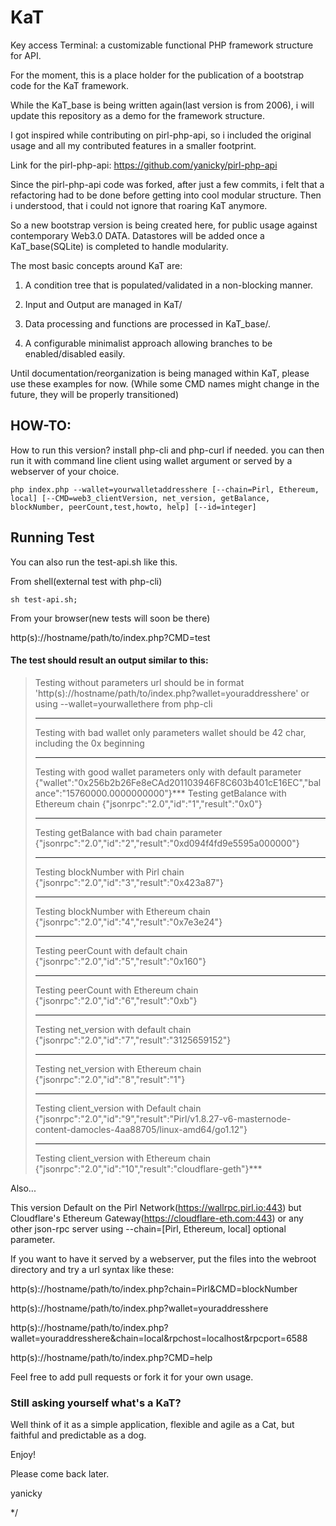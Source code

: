 # KaT
Key access Terminal: a customizable functional PHP framework structure for API.

For the moment, this is a place holder for the publication of a bootstrap code for the KaT framework.

While the KaT_base is being written again(last version is from 2006), i will update this repository as a demo for the framework structure. 

I got inspired while contributing on pirl-php-api, so i included the original usage and all my contributed features in a smaller footprint.

Link for the pirl-php-api: https://github.com/yanicky/pirl-php-api

Since the pirl-php-api code was forked, after just a few commits, i felt that a refactoring had to be done before getting into cool modular structure. Then i understood, that i could not ignore that roaring KaT anymore. 

So a new bootstrap version is being created here, for public usage against contemporary Web3.0 DATA. Datastores will be added once a KaT_base(SQLite) is completed to handle modularity. 

The most basic concepts around KaT are:

1. A condition tree that is populated/validated in a non-blocking manner.

2. Input and Output are managed in KaT/ 

3. Data processing and functions are processed in KaT_base/.

4. A configurable minimalist approach allowing branches to be enabled/disabled easily.


Until documentation/reorganization is being managed within KaT, please use these examples for now.
(While some CMD names might change in the future, they will be properly transitioned)

## HOW-TO:

How to run this version? install php-cli and php-curl if needed. you can then run it with command line client using wallet argument or served by a webserver of your choice.
```
php index.php --wallet=yourwalletaddresshere [--chain=Pirl, Ethereum, local] [--CMD=web3_clientVersion, net_version, getBalance, blockNumber, peerCount,test,howto, help] [--id=integer]
```
## Running Test

You can also run the test-api.sh like this.

From shell(external test with php-cli)
```
sh test-api.sh;
```

From your browser(new tests will soon be there)

http(s)://hostname/path/to/index.php?CMD=test

#### The test should result an output similar to this:
>
> Testing without parameters
> url should be in format 'http(s)://hostname/path/to/index.php?wallet=youraddresshere' or using --wallet=yourwallethere from php-cli
> ***
> Testing with bad wallet only parameters
> wallet should be 42 char, including the 0x beginning
> ***
> Testing with good wallet parameters only with default parameter
> {"wallet":"0x256b2b26Fe8eCAd201103946F8C603b401cE16EC","balance":"15760000.0000000000"}***
> Testing getBalance with Ethereum chain
> {"jsonrpc":"2.0","id":"1","result":"0x0"}
> ***
> Testing getBalance with bad chain parameter
> {"jsonrpc":"2.0","id":"2","result":"0xd094f4fd9e5595a000000"}
> ***
> Testing blockNumber with Pirl chain
> {"jsonrpc":"2.0","id":"3","result":"0x423a87"}
> ***
> Testing blockNumber with Ethereum chain
> {"jsonrpc":"2.0","id":"4","result":"0x7e3e24"}
> ***
> Testing peerCount with default chain
> {"jsonrpc":"2.0","id":"5","result":"0x160"}
> ***
> Testing peerCount with Ethereum chain
> {"jsonrpc":"2.0","id":"6","result":"0xb"}
> ***
> Testing net_version with default chain
> {"jsonrpc":"2.0","id":"7","result":"3125659152"}
> ***
> Testing net_version with Ethereum chain
> {"jsonrpc":"2.0","id":"8","result":"1"}
> ***
> Testing client_version with Default chain
> {"jsonrpc":"2.0","id":"9","result":"Pirl/v1.8.27-v6-masternode-content-damocles-4aa88705/linux-amd64/go1.12"}
> ***
> Testing client_version with Ethereum chain
> {"jsonrpc":"2.0","id":"10","result":"cloudflare-geth"}***

Also...

This version Default on the Pirl Network(https://wallrpc.pirl.io:443) but Cloudflare's Ethereum Gateway(https://cloudflare-eth.com:443) or any other json-rpc server using --chain=[Pirl, Ethereum, local] optional parameter.

If you want to have it served by a webserver, put the files into the webroot directory and try a url syntax like these:

http(s)://hostname/path/to/index.php?chain=Pirl&CMD=blockNumber

http(s)://hostname/path/to/index.php?wallet=youraddresshere

http(s)://hostname/path/to/index.php?wallet=youraddresshere&chain=local&rpchost=localhost&rpcport=6588

http(s)://hostname/path/to/index.php?CMD=help

Feel free to add pull requests or fork it for your own usage.

### Still asking yourself what's a KaT? 
Well think of it as a simple application, flexible and agile as a Cat, but faithful and predictable as a dog.

Enjoy!

Please come back later.

yanicky

*/

